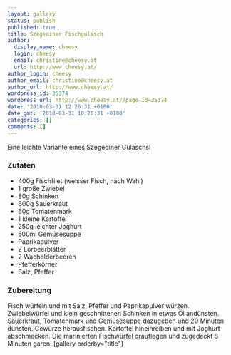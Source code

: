 ```yaml
---
layout: gallery
status: publish
published: true
title: Szegediner Fischgulasch
author:
  display_name: cheesy
  login: cheesy
  email: christine@cheesy.at
  url: http://www.cheesy.at/
author_login: cheesy
author_email: christine@cheesy.at
author_url: http://www.cheesy.at/
wordpress_id: 35374
wordpress_url: http://www.cheesy.at/?page_id=35374
date: '2018-03-31 12:26:31 +0100'
date_gmt: '2018-03-31 10:26:31 +0100'
categories: []
comments: []
---
```

Eine leichte Variante eines Szegediner Gulaschs!
### Zutaten
- 400g Fischfilet (weisser Fisch, nach Wahl)
- 1 große Zwiebel
- 80g Schinken
- 600g Sauerkraut
- 60g Tomatenmark
- 1 kleine Kartoffel
- 250g leichter Joghurt
- 500ml Gemüsesuppe
- Paprikapulver
- 2 Lorbeerblätter
- 2 Wacholderbeeren
- Pfefferkörner
- Salz, Pfeffer
### Zubereitung
Fisch würfeln und mit Salz, Pfeffer und Paprikapulver würzen. Zwiebelwürfel und klein geschnittenen Schinken in etwas Öl andünsten. Sauerkraut, Tomatenmark und Gemüsesuppe dazugeben und 20 Minuten dünsten.
Gewürze herausfischen. Kartoffel hineinreiben und mit Joghurt abschmecken. Die marinierten Fischwürfel drauflegen und zugedeckt 8 Minuten garen.
[gallery orderby="title"]
